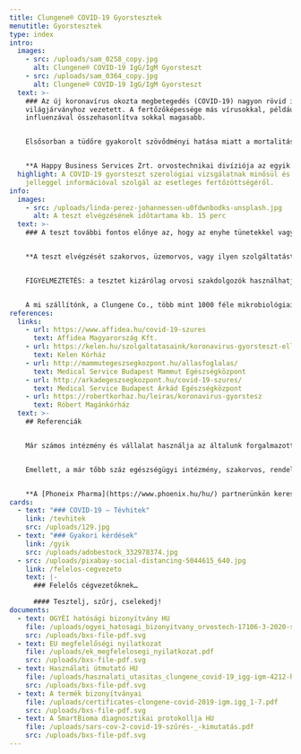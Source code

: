 ```yaml
---
title: Clungene® COVID-19 Gyorstesztek
menutitle: Gyorstesztek
type: index
intro:
  images:
    - src: /uploads/sam_0258_copy.jpg
      alt: Clungene® COVID-19 IgG/IgM Gyorsteszt
    - src: /uploads/sam_0364_copy.jpg
      alt: Clungene® COVID-19 IgG/IgM Gyorsteszt
  text: >-
    ### Az új koronavírus okozta megbetegedés (COVID-19) nagyon rövid idő alatt
    világjárványhoz vezetett. A fertőzőképessége más vírusokkal, például
    influenzával összehasonlítva sokkal magasabb.


    Elsősorban a tüdőre gyakorolt szövődményi hatása miatt a mortalitása is sokkal magasabb, mint számos más vírusé, ráadásul a kórokozó a nyárias időjárást is jól tolerálja, és bizonyos felületeken megtapadva akár napokig fertőzőképes marad.


    **A Happy Business Services Zrt. orvostechnikai divíziója az egyik jelentős importőre a COVID-19 szerológiai gyorstesztnek.** Már több szállítmányunk beérkezett az országba, melynek egy részét az Állami Egészségügyi Ellátó Központon keresztül a magyar államnak, a többit egészségügyi intézmények részére szállítottuk le. Jelentős tételben vásároltak már nagy munkáltatók, valamint egyes városok vezetőségei is a gyorstesztekből.
  highlight: A COVID-19 gyorsteszt szerológiai vizsgálatnak minősül és tájékoztató
    jelleggel információval szolgál az esetleges fertőzöttségéről.
info:
  images:
    - src: /uploads/linda-perez-johannessen-u0fdwnbodks-unsplash.jpg
      alt: A teszt elvégzésének időtartama kb. 15 perc
  text: >-
    ### A teszt további fontos előnye az, hogy az enyhe tünetekkel vagy akár tünetmentesen lezajlott fertőzés után igazolja a vírus korábbi jelenlétét. (Erre legkorábban a fertőződést követő 3. héttől lehet számítani.) Ilyen esetben a fertőzésből már kigyógyult személy – a szükséges óvintézkedések szigorú betartása mellett – már visszatérhet a munkához.


    **A teszt elvégzését szakorvos, üzemorvos, vagy ilyen szolgáltatást nyújtó szolgáltató (üzemegészségügyi szolgálat) szakemberei végezhetik. Időtartama kb. 15 perc.**


    FIGYELMEZTETÉS: a tesztet kizárólag orvosi szakdolgozók használhatják! Annak otthoni használatra, illetve önellenőrzési célra történő értékesítése tilos! *[A vonatkozó jogi háttérről itt tájékozódhat.](https://covid-19.hbs.hu/miert-nincsenek-a-piacon-otthoni-hasznalatra-is-alkalmas-covid-19-tesztek)*


    A mi szállítónk, a Clungene Co., több mint 1000 féle mikrobiológiai teszt anyagot és készterméket gyárt, óriási cég, az egyik legnagyobb Kínában. Cégünk exkluzív disztribútora Magyarország területén. Európában Belgium, Németország, Hollandia, Olaszország, Litvánia, Egyesült Királyság, Svájc, Spanyolország, Románia, Dánia, Franciaország, Lengyelország, Svédország, Portugália, Írország, Észtország, Bulgária és Törökország vásárolt már a gyár tesztjeiből.
references:
  links:
    - url: https://www.affidea.hu/covid-19-szures
      text: Affidea Magyarország Kft.
    - url: https://kelen.hu/szolgaltatasaink/koronavirus-gyorsteszt-ellenanyag-vizsgalat/
      text: Kelen Kórház
    - url: http://mammutegeszsegkozpont.hu/allasfoglalas/
      text: Medical Service Budapest Mammut Egészségközpont
    - url: http://arkadegeszsegkozpont.hu/covid-19-szures/
      text: Medical Service Budapest Árkád Egészségközpont
    - url: https://robertkorhaz.hu/leiras/koronavirus-gyorstesz
      text: Róbert Magánkórház
  text: >-
    ## Referenciák


    Már számos intézmény és vállalat használja az általunk forgalmazott **Clungene® COVID-19 IgG/IgM Gyorsteszt** Kazettát. Ezek közül közöljük – a teljesség igénye nélkül – néhány internetes elérhetőségét.


    Emellett, a már tőbb száz egészségügyi intézmény, szakorvos, rendelőintézet, idősek otthona, magán kórház, vállatok és intézmények is az általunk forgalmazott gyorstesztekkel dolgoznak.


    **A [Phoneix Pharma](https://www.phoenix.hu/hu/) partnerünkön keresztül a teszt kapható az ország összes gyógyszertárában.**
cards:
  - text: "### COVID-19 – Tévhitek"
    link: /tevhitek
    src: /uploads/129.jpg
  - text: "### Gyakori kérdések"
    link: /gyik
    src: /uploads/adobestock_332978374.jpg
  - src: /uploads/pixabay-social-distancing-5044615_640.jpg
    link: /felelos-cegvezeto
    text: |-
      ### Felelős cégvezetőknek…

      #### Tesztelj, szűrj, cselekedj!
documents:
  - text: OGYÉI hatósági bizonyítvány HU
    file: /uploads/ogyei_hatosagi_bizonyitvany_orvostech-17106-3-2020-szghbv_alairt-1.pdf
    src: /uploads/bxs-file-pdf.svg
  - text: EU megfelelőségi nyilatkozat
    file: /uploads/ek_megfelelosegi_nyilatkozat.pdf
    src: /uploads/bxs-file-pdf.svg
  - text: Használati útmutató HU
    file: /uploads/hasznalati_utasitas_clungene_covid-19_igg-igm-4212-hu-v4.pdf
    src: /uploads/bxs-file-pdf.svg
  - text: A termék bizonyítványai
    file: /uploads/certificates-clongene-covid-2019-igm.igg_1-7.pdf
    src: /uploads/bxs-file-pdf.svg
  - text: A SmartBioma diagnosztikai protokollja HU
    file: /uploads/sars-cov-2-covid-19-szűrés-_-kimutatás.pdf
    src: /uploads/bxs-file-pdf.svg
---
```


